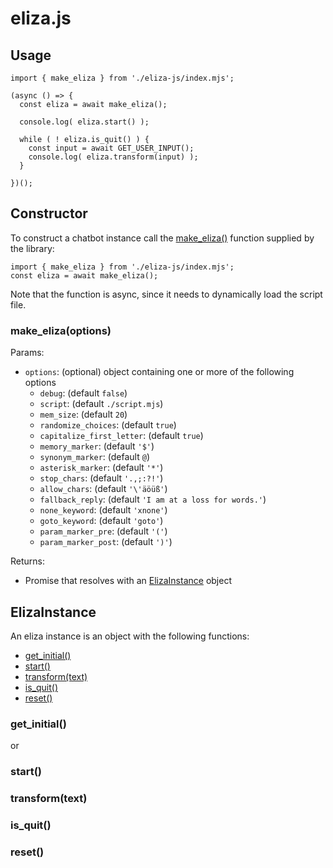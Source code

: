 # eliza.js

## Usage

```
import { make_eliza } from './eliza-js/index.mjs';

(async () => {
  const eliza = await make_eliza();
  
  console.log( eliza.start() );
  
  while ( ! eliza.is_quit() ) {
    const input = await GET_USER_INPUT();
    console.log( eliza.transform(input) );
  }

})();

```

## Constructor

To construct a chatbot instance call the [make_eliza()](#makeelizaoptions) function supplied by the library:

```
import { make_eliza } from './eliza-js/index.mjs';
const eliza = await make_eliza();
```

Note that the function is async, since it needs to dynamically load the script file.

### make_eliza(options)

Params:
* `options`: (optional) object containing one or more of the following options
    * `debug`: (default `false`)
    * `script`: (default `./script.mjs`)
    * `mem_size`: (default `20`)
    * `randomize_choices`: (default `true`)
    * `capitalize_first_letter`: (default `true`)
    * `memory_marker`: (default `'$'`)
    * `synonym_marker`: (default `@`)
    * `asterisk_marker`: (default `'*'`)
    * `stop_chars`: (default `'.,;:?!'`)
    * `allow_chars`: (default `'\'äöüß'`)
    * `fallback_reply`: (default `'I am at a loss for words.'`)
    * `none_keyword`: (default `'xnone'`)
    * `goto_keyword`: (default `'goto'`)
    * `param_marker_pre`: (default `'('`)
    * `param_marker_post`: (default `')'`)

Returns: 
* Promise that resolves with an [ElizaInstance](#elizainstance) object

## ElizaInstance

An eliza instance is an object with the following functions:
* [get_initial()](#getinitial)
* [start()](#start)
* [transform(text)](#transformtext)
* [is_quit()](#isquit)
* [reset()](#reset)

### get_initial()
or
### start()
### transform(text)
### is_quit()
### reset()
